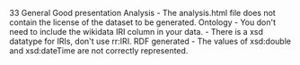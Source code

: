 33
    General
        Good presentation
    Analysis
        - The analysis.html file does not contain the license of the dataset to be generated.
    Ontology
        - You don't need to include the wikidata IRI column in your data.
        - There is a xsd datatype for IRIs, don't use rr:IRI.
    RDF generated
        - The values of xsd:double and xsd:dateTime are not correctly represented.
